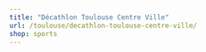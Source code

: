 ```yaml
---
title: "Décathlon Toulouse Centre Ville"
url: /toulouse/decathlon-toulouse-centre-ville/
shop: sports
---
```

